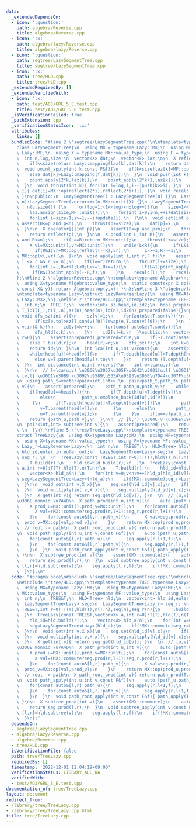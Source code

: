 ```yaml
---
data:
  _extendedDependsOn:
  - icon: ':question:'
    path: algebra/Reverse.cpp
    title: algebra/Reverse.cpp
  - icon: ':x:'
    path: algebra/lazy/Reverse.cpp
    title: algebra/lazy/Reverse.cpp
  - icon: ':question:'
    path: segtree/LazySegmentTree.cpp
    title: segtree/LazySegmentTree.cpp
  - icon: ':x:'
    path: tree/HLD.cpp
    title: tree/HLD.cpp
  _extendedRequiredBy: []
  _extendedVerifiedWith:
  - icon: ':x:'
    path: test/AOJ/GRL_5_E.test.cpp
    title: test/AOJ/GRL_5_E.test.cpp
  _isVerificationFailed: true
  _pathExtension: cpp
  _verificationStatusIcon: ':x:'
  attributes:
    links: []
  bundledCode: "#line 2 \"segtree/LazySegmentTree.cpp\"\n\ntemplate<typename Lazy>\n\
    class LazySegmentTree{\n  using MX = typename Lazy::MX;\n  using MF = typename\
    \ Lazy::MF;\n  using X = typename MX::value_type;\n  using F = typename MF::value_type;\n\
    \  int n,log,size;\n  vector<X> dat;\n  vector<F> laz;\n\n  X reflect(int k){\n\
    \    if(k<size)return Lazy::mapping(laz[k],dat[k]);\n    return dat[k];\n  }\n\
    \  void point_apply(int k,const F&f){\n    if(k<size)laz[k]=MF::op(f,laz[k]);\n\
    \    else dat[k]=Lazy::mapping(f,dat[k]);\n  }\n  void push(int k){\n    dat[k]=reflect(k);\n\
    \    point_apply(2*k,laz[k]);\n    point_apply(2*k+1,laz[k]);\n    laz[k]=MF::unit();\n\
    \  }\n  void thrust(int k){ for(int i=log;i;i--)push(k>>i); }\n  void update(int\
    \ i){ dat[i]=MX::op(reflect(2*i),reflect(2*i+1)); }\n  void recalc(int k){ while(k>>=1)update(k);\
    \ }\n\npublic:\n  LazySegmentTree() : LazySegmentTree(0) {}\n  LazySegmentTree(int\
    \ n):LazySegmentTree(vector<X>(n,MX::unit())) {}\n  LazySegmentTree(const vector<X>&v)\
    \ : n(v.size()) {\n    for(log=1;(1<<log)<n;log++){}\n    size=1<<log;\n    dat.assign(size<<1,MX::unit());\n\
    \    laz.assign(size,MF::unit());\n    for(int i=0;i<n;++i)dat[size+i]=v[i];\n\
    \    for(int i=size-1;i>=1;--i)update(i);\n  }\n\n  void set(int p,X x){\n   \
    \ assert(0<=p and p<n);\n    thrust(p+=size);\n    dat[p]=x;\n    recalc(p);\n\
    \  }\n\n  X operator[](int p){\n    assert(0<=p and p<n);\n    thrust(p+=size);\n\
    \    return reflect(p);\n  }\n\n  X prod(int L,int R){\n    assert(0<=L and L<=R\
    \ and R<=n);\n    if(L==R)return MX::unit();\n    thrust(L+=size);\n    thrust((R+=size-1)++);\n\
    \    X vl=MX::unit(),vr=MX::unit();\n    while(L<R){\n      if(L&1)vl=MX::op(vl,reflect(L++));\n\
    \      if(R&1)vr=MX::op(reflect(--R),vr);\n      L>>=1,R>>=1;\n    }\n    return\
    \ MX::op(vl,vr);\n  }\n\n  void apply(int l,int r,F f){\n    assert(0 <= l &&\
    \ l <= r && r <= n);\n    if(l==r)return;\n    thrust(l+=size);\n    thrust(r+=size-1);\n\
    \    for(int L=l,R=r+1;L<R;L>>=1,R>>=1){\n      if(L&1)point_apply(L++,f);\n \
    \     if(R&1)point_apply(--R,f);\n    }\n    recalc(l);\n    recalc(r);\n  }\n\
    };\n#line 2 \"algebra/Reverse.cpp\"\ntemplate<typename Algebra>\nstruct AlgebraReverse:Algebra{\n\
    \  using X=typename Algebra::value_type;\n  static constexpr X op(const X& x,\
    \ const X& y){ return Algebra::op(y,x); }\n};\n#line 3 \"algebra/lazy/Reverse.cpp\"\
    \ntemplate<typename Lazy>\nstruct LazyReverse:Lazy{\n  using MX=AlgebraReverse<typename\
    \ Lazy::MX>;\n};\n#line 2 \"tree/HLD.cpp\"\ntemplate<typename TREE>\nstruct HLD{\n\
    \  int n;\n  TREE T;\n  vector<int> sz,head,id,id2;\n  bool prepared;\n  HLD(TREE\
    \ T_):T(T_),n(T_.n),sz(n),head(n),id(n),id2(n),prepared(false){}\nprivate:\n \
    \ void dfs_sz(int v){\n    sz[v]=1;\n    for(auto&e:T.son(v)){\n      sz[v]+=sz[e.to];\n\
    \      if(sz[e.to]>sz[T.son(v)[0]])swap(e,T.son(v)[0]);\n    }\n  }\n  void dfs_hld(int\
    \ v,int& k){\n    id[v]=k++;\n    for(const auto&e:T.son(v)){\n      head[e.to]=(e.to==T.son(v)[0]?head[v]:e.to);\n\
    \      dfs_hld(c,k);\n    }\n    id2[v]=k;\n  }\npublic:\n  vector<int> build(int\
    \ r=0){\n    assert(!prepared);prepared=true;\n    if(~T.root)assert(T.root==r);\n\
    \    else T.build(r);\n    head[r]=r;\n    dfs_sz(r);\n    int k=0;\n    dfs_hld(r,k);\n\
    \    return id;\n  }\n\n  int lca(int u,int v)const{\n    assert(prepared);\n\
    \    while(head[u]!=head[v]){\n      if(T.depth[head[u]]>T.depth[head[v]])u=T.parent(head[u]).to;\n\
    \      else v=T.parent(head[v]).to;\n    }\n    return (T.depth[u]<T.depth[v]?u:v);\n\
    \  }\n  int distance(int u,int v)const{\n    int w=lca(u,v);\n    return T.depth[u]+T.depth[v]-T.depth[w]*2;\n\
    \  }\n\n  // l=lca(u,v) \u3068\u3057\u305F\u6642\u3001[u,l] \u30D1\u30B9\u3068\
    \ [v,l] \u30D1\u30B9 \u3092\u9589\u533A\u9593\u306E\u7D44\u307F\u3067\u8FD4\u3059\
    \n  using path_t=vector<pair<int,int>>;\n  pair<path_t,path_t> path(int u,int\
    \ v){\n    assert(prepared);\n    path_t path_u,path_v;\n    while(u!=v){\n  \
    \    if(head[u]==head[v]){\n        if(T.depth[u]<T.depth[v])\n          path_v.emplace_back(id[v],id[u]);\n\
    \        else\n          path_u.emplace_back(id[u],id[v]);\n        break;\n \
    \     }\n      if(T.depth[head[u]]<T.depth[head[v]]){\n        path_v.emplace_back(id[v],id[head[v]]);\n\
    \        v=T.parent(head[v]);\n      }\n      else{\n        path_u.emplace_back(id[u],id[head[u]]);\n\
    \        u=T.parent(head[u]);\n      }\n    }\n    if(u==v)path_u.emplace_back(id[u],id[u]);\n\
    \    return {path_u,path_v};\n  }\n\n  // [l,r) \u304C v \u306E\u90E8\u5206\u6728\
    \n  pair<int,int> subtree(int v){\n    assert(prepared);\n    return {id[v],id2[v]};\
    \ \n  }\n};\n#line 5 \"tree/TreeLazy.cpp\"\ntemplate<typename TREE,typename Lazy>\n\
    struct TreeLazy{\n  using MX=typename Lazy::MX;\n  using MF=typename Lazy::MF;\n\
    \  using X=typename MX::value_type;\n  using F=typename MF::value_type;\n  using\
    \ Lazy_r=LazyReverse<Lazy>;\n  int n;\n  TREE&T;\n  HLD<Tree> hld;\n  vector<int>\
    \ hld_id,euler_in,euler_out;\n  LazySegmentTree<Lazy> seg;\n  LazySegmentTree<Lazy_r>\
    \ seg_r; \n  \n  TreeLazy(const TREE&T,int r=0):T(T),hld(T),n(T.n),seg(n),seg_r(n){\n\
    \    T.build(r);\n    hld_id=hld.build(r);\n  }\n  TreeLazy(const TREE&T,vector<X>\
    \ a,int r=0):T(T),hld(T),n(T.n){\n    T.build(r);\n    hld_id=hld.build(r);\n\
    \    vector<X> hld_a(n);\n    for(int v=0;v<n;v++)hld_a[hld_id[v]]=a[v];\n   \
    \ seg=LazySegmentTree<Lazy>(hld_a);\n    if(!MX::commute)seg_r=LazySegmentTree<Lazy_r>(hld_a);\n\
    \  }\n\n  void set(int v,X x){\n    seg.set(hld_id[v],x);\n    if(!MX::commute)seg_r.set(hld_id[v],x);\n\
    \  }\n  void multiply(int v,X x){\n    seg.multiply(hld_id[v],x);\n    if(!MX::commute)seg_r.multiply(hld_id[v],x);\n\
    \  }\n  X get(int v){ return seg.get(hld_id[v]); }\n  \n  // [u,v]\u30D1\u30B9\
    \u306E monoid \u7A4D\n  X path_prod(int u,int v){\n    auto [path_u,path_v]=hld.path(u,v);\n\
    \    X prod_u=MX::unit(),prod_v=MX::unit();\n    for(const auto&[l,r]:path_u){\n\
    \      X val=(MX::commute?seg.prod(r,l+1):seg_r.prod(r,l+1));\n      prod_u=MX::op(prod_u,val);\n\
    \    }\n    for(const auto&[l,r]:path_v){\n      X val=seg.prod(r,l+1);\n    \
    \  prod_v=MX::op(val,prod_v);\n    }\n    return MX::op(prod_u,prod_v);\n  }\n\
    \  // root -> path\n  X path_root_prod(int v){ return path_prod(T.root,v); }\n\
    \n  void path_apply(int u,int v,const F&f){\n    auto [path_u,path_v]=hld.path(u,v);\n\
    \    for(const auto&[l,r]:path_u){\n      seg.apply(r,l+1,f);\n      if(!MX::commute)seg_r.apply(r,l+1,f);\n\
    \    }\n    for(const auto&[l,r]:path_v){\n      seg.apply(r,l+1,f);\n      if(!MX::commute)seg_r.apply(r,l+1,f);\n\
    \    }\n  }\n  void path_root_apply(int v,const F&f){ path_apply(T.root,v,f);\
    \ }\n\n  X subtree_prod(int v){\n    assert(MX::commute);\n    auto [l,r]=hld.subtree(v);\n\
    \    return seg.prod(l,r);\n  }\n  void subtree_apply(int v,const F&f){\n    auto\
    \ [l,r]=hld.subtree(v);\n    seg.apply(l,r,f);\n    if(!MX::commute)seg_r.apply(l,r,f);\n\
    \  }\n};\n"
  code: "#pragma once\n#include \"segtree/LazySegmentTree.cpp\"\n#include \"algebra/lazy/Reverse.cpp\"\
    \n#include \"tree/HLD.cpp\"\ntemplate<typename TREE,typename Lazy>\nstruct TreeLazy{\n\
    \  using MX=typename Lazy::MX;\n  using MF=typename Lazy::MF;\n  using X=typename\
    \ MX::value_type;\n  using F=typename MF::value_type;\n  using Lazy_r=LazyReverse<Lazy>;\n\
    \  int n;\n  TREE&T;\n  HLD<Tree> hld;\n  vector<int> hld_id,euler_in,euler_out;\n\
    \  LazySegmentTree<Lazy> seg;\n  LazySegmentTree<Lazy_r> seg_r; \n  \n  TreeLazy(const\
    \ TREE&T,int r=0):T(T),hld(T),n(T.n),seg(n),seg_r(n){\n    T.build(r);\n    hld_id=hld.build(r);\n\
    \  }\n  TreeLazy(const TREE&T,vector<X> a,int r=0):T(T),hld(T),n(T.n){\n    T.build(r);\n\
    \    hld_id=hld.build(r);\n    vector<X> hld_a(n);\n    for(int v=0;v<n;v++)hld_a[hld_id[v]]=a[v];\n\
    \    seg=LazySegmentTree<Lazy>(hld_a);\n    if(!MX::commute)seg_r=LazySegmentTree<Lazy_r>(hld_a);\n\
    \  }\n\n  void set(int v,X x){\n    seg.set(hld_id[v],x);\n    if(!MX::commute)seg_r.set(hld_id[v],x);\n\
    \  }\n  void multiply(int v,X x){\n    seg.multiply(hld_id[v],x);\n    if(!MX::commute)seg_r.multiply(hld_id[v],x);\n\
    \  }\n  X get(int v){ return seg.get(hld_id[v]); }\n  \n  // [u,v]\u30D1\u30B9\
    \u306E monoid \u7A4D\n  X path_prod(int u,int v){\n    auto [path_u,path_v]=hld.path(u,v);\n\
    \    X prod_u=MX::unit(),prod_v=MX::unit();\n    for(const auto&[l,r]:path_u){\n\
    \      X val=(MX::commute?seg.prod(r,l+1):seg_r.prod(r,l+1));\n      prod_u=MX::op(prod_u,val);\n\
    \    }\n    for(const auto&[l,r]:path_v){\n      X val=seg.prod(r,l+1);\n    \
    \  prod_v=MX::op(val,prod_v);\n    }\n    return MX::op(prod_u,prod_v);\n  }\n\
    \  // root -> path\n  X path_root_prod(int v){ return path_prod(T.root,v); }\n\
    \n  void path_apply(int u,int v,const F&f){\n    auto [path_u,path_v]=hld.path(u,v);\n\
    \    for(const auto&[l,r]:path_u){\n      seg.apply(r,l+1,f);\n      if(!MX::commute)seg_r.apply(r,l+1,f);\n\
    \    }\n    for(const auto&[l,r]:path_v){\n      seg.apply(r,l+1,f);\n      if(!MX::commute)seg_r.apply(r,l+1,f);\n\
    \    }\n  }\n  void path_root_apply(int v,const F&f){ path_apply(T.root,v,f);\
    \ }\n\n  X subtree_prod(int v){\n    assert(MX::commute);\n    auto [l,r]=hld.subtree(v);\n\
    \    return seg.prod(l,r);\n  }\n  void subtree_apply(int v,const F&f){\n    auto\
    \ [l,r]=hld.subtree(v);\n    seg.apply(l,r,f);\n    if(!MX::commute)seg_r.apply(l,r,f);\n\
    \  }\n};"
  dependsOn:
  - segtree/LazySegmentTree.cpp
  - algebra/lazy/Reverse.cpp
  - algebra/Reverse.cpp
  - tree/HLD.cpp
  isVerificationFile: false
  path: tree/TreeLazy.cpp
  requiredBy: []
  timestamp: '2022-12-01 12:04:19+09:00'
  verificationStatus: LIBRARY_ALL_WA
  verifiedWith:
  - test/AOJ/GRL_5_E.test.cpp
documentation_of: tree/TreeLazy.cpp
layout: document
redirect_from:
- /library/tree/TreeLazy.cpp
- /library/tree/TreeLazy.cpp.html
title: tree/TreeLazy.cpp
---
```

